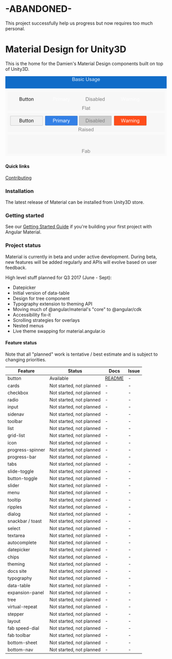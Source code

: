 -ABANDONED-
============
This project successfully help us progress but now requires too much personal.

# Material Design for Unity3D

This is the home for the Damien's Material Design components built on top of Unity3D.

![alt text](screenshots/ScreenShot001.png)

#### Quick links
[Contributing](CONTRIBUTING.md)

### Installation

The latest release of Material can be installed from Unity3D store.

### Getting started

See our [Getting Started Guide][getting-started]
if you're building your first project with Angular Material.

### Project status
Material is currently in beta and under active development.
During beta, new features will be added regularly and APIs will evolve based on user feedback.

High level stuff planned for Q3 2017 (June - Sept):
- Datepicker
- Initial version of data-table
- Design for tree component
- Typography extension to theming API
- Moving much of @angular/material's "core" to @angular/cdk
- Accessibility fix-it
- Scrolling strategies for overlays
- Nested menus
- Live theme swapping for material.angular.io

#### Feature status
Note that all "planned" work is tentative / best estimate and is subject to changing priorities.

| Feature          | Status                              | Docs         | Issue          |
|------------------|-------------------------------------|--------------|----------------|
| button           |                           Available | [README][1]  |              - |
| cards            |            Not started, not planned |           -  |              - |
| checkbox         |            Not started, not planned |           -  |              - |
| radio            |            Not started, not planned |           -  |              - |
| input            |            Not started, not planned |           -  |              - |
| sidenav          |            Not started, not planned |           -  |              - |
| toolbar          |            Not started, not planned |           -  |              - |
| list             |            Not started, not planned |           -  |              - |
| grid-list        |            Not started, not planned |           -  |              - |
| icon             |            Not started, not planned |           -  |              - |
| progress-spinner |            Not started, not planned |           -  |              - |
| progress-bar     |            Not started, not planned |           -  |              - |
| tabs             |            Not started, not planned |           -  |              - |
| slide-toggle     |            Not started, not planned |           -  |              - |
| button-toggle    |            Not started, not planned |           -  |              - |
| slider           |            Not started, not planned |           -  |              - |
| menu             |            Not started, not planned |           -  |              - |
| tooltip          |            Not started, not planned |           -  |              - |
| ripples          |            Not started, not planned |           -  |              - |
| dialog           |            Not started, not planned |           -  |              - |
| snackbar / toast |            Not started, not planned |           -  |              - |
| select           |            Not started, not planned |           -  |              - |
| textarea         |            Not started, not planned |           -  |              - |
| autocomplete     |            Not started, not planned |           -  |              - |
| datepicker       |            Not started, not planned |           -  |              - |
| chips            |            Not started, not planned |           -  |              - |
| theming          |            Not started, not planned |           -  |              - |
| docs site        |            Not started, not planned |           -  |              - |
| typography       |            Not started, not planned |           -  |              - |
| data-table       |            Not started, not planned |           -  |              - |
| expansion-panel  |            Not started, not planned |           -  |              - |
| tree             |            Not started, not planned |           -  |              - |
| virtual-repeat   |            Not started, not planned |           -  |              - |
| stepper          |            Not started, not planned |           -  |              - |
| layout           |            Not started, not planned |           -  |              - |
| fab speed-dial   |            Not started, not planned |           -  |              - |
| fab toolbar      |            Not started, not planned |           -  |              - |
| bottom-sheet     |            Not started, not planned |           -  |              - |
| bottom-nav       |            Not started, not planned |           -  |              - |

 [1]: https://material.angular.io/components/component/button
 [2]: https://material.angular.io/components/component/card
[getting-started]: https://github.com/angular/material2/blob/master/guides/getting-started.md
